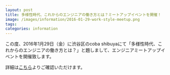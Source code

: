 ```yaml
---
layout: post
title: 多様性時代、これからのエンジニアの働き方とは？ミートアップイベントを開催！
image: /images/information/2016-01-29-work-style-meetup.png
tags:
categories: information
---
```


この度、2016年1月29日（金）に渋谷区のcoba shibuyaにて「多様性時代、これからのエンジニアの働き方とは？」と題しまして、エンジニアミートアップイベントを開催致します。

詳細は[こちら](https://mofmof.connpass.com/event/25266/)よりご確認いただけます。
